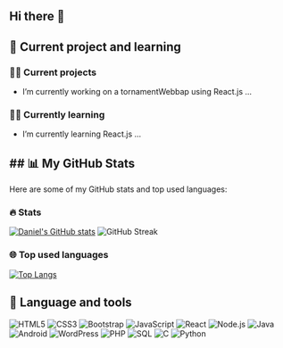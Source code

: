 ## Hi there 👋

<!--
**Dackefrsik/Dackefrsik** is a ✨ _special_ ✨ repository because its `README.md` (this file) appears on your GitHub profile.

Here are some ideas to get you started:

- 🔭 I’m currently working on a tornamentWebbap ...
- 🌱 I’m currently learning React.js ...
- 👯 I’m looking to collaborate on ...
- 🤔 I’m looking for help with ...
- 💬 Ask me about ...
- 📫 How to reach me: ...
- 😄 Pronouns: ...
- ⚡ Fun fact: ...
-->
## 🧠 Current project and learning
### 👨‍💻 Current projects
- I’m currently working on a tornamentWebbap using React.js ...
### 👨‍🎓 Currently learning 
- I’m currently learning React.js ...

## ## 📊 My GitHub Stats
Here are some of my GitHub stats and top used languages:
### 🔥 Stats
[![Daniel's GitHub stats](https://github-readme-stats.vercel.app/api?username=Dackefrsik&show_icons=true&theme=onedark)](https://github.com/Dackefrsik/github-readme-stats)
![GitHub Streak](https://github-readme-streak-stats.herokuapp.com/?user=Dackefrsik&theme=onedark)
### 🌐 Top used languages 
[![Top Langs](https://github-readme-stats.vercel.app/api/top-langs/?username=Dackefrsik&layout=compact&theme=onedark)](https://github.com/Dackefrsik/github-readme-stats)

## 🌟 Language and tools
![HTML5](https://img.shields.io/badge/HTML5-E34F26?style=for-the-badge&logo=html5&logoColor=white)
![CSS3](https://img.shields.io/badge/CSS3-1572B6?style=for-the-badge&logo=css3&logoColor=white)
![Bootstrap](https://img.shields.io/badge/Bootstrap-563D7C?style=for-the-badge&logo=bootstrap&logoColor=white)
![JavaScript](https://img.shields.io/badge/JavaScript-F7DF1E?style=for-the-badge&logo=javascript&logoColor=black)
![React](https://img.shields.io/badge/React-20232A?style=for-the-badge&logo=react&logoColor=61DAFB)
![Node.js](https://img.shields.io/badge/Node.js-339933?style=for-the-badge&logo=node.js&logoColor=white)
![Java](https://img.shields.io/badge/Java-F8981D?style=for-the-badge&logo=java&logoColor=white)
![Android](https://img.shields.io/badge/Android-3DDC84?style=for-the-badge&logo=android&logoColor=white)
![WordPress](https://img.shields.io/badge/WordPress-21759B?style=for-the-badge&logo=wordpress&logoColor=white)
![PHP](https://img.shields.io/badge/PHP-777BB4?style=for-the-badge&logo=php&logoColor=white)
![SQL](https://img.shields.io/badge/SQL-4479A1?style=for-the-badge&logo=postgresql&logoColor=white)
![C](https://img.shields.io/badge/C-00599C?style=for-the-badge&logo=c&logoColor=white)
![Python](https://img.shields.io/badge/Python-3776AB?style=for-the-badge&logo=python&logoColor=white)
